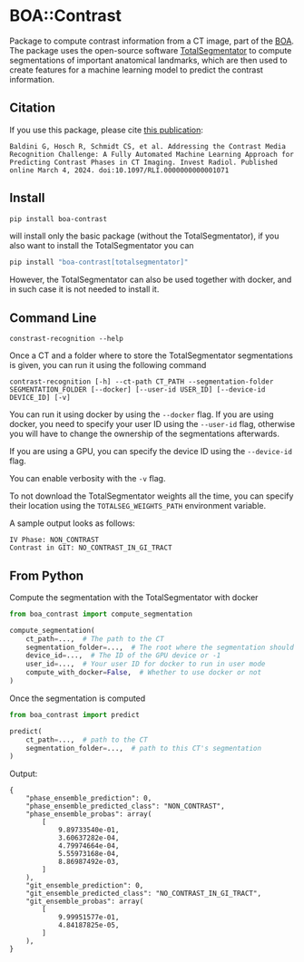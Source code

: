  # BOA::Contrast

Package to compute contrast information from a CT image, part of the [BOA](https://github.com/UMEssen/Body-and-Organ-Analyzer). The package uses the open-source software [TotalSegmentator](https://github.com/wasserth/TotalSegmentator) to compute segmentations of important anatomical landmarks, which are then used to create features for a machine learning model to predict the contrast information.

## Citation

If you use this package, please cite [this publication](https://journals.lww.com/investigativeradiology/abstract/9900/addressing_the_contrast_media_recognition.203.aspx):
```
Baldini G, Hosch R, Schmidt CS, et al. Addressing the Contrast Media Recognition Challenge: A Fully Automated Machine Learning Approach for Predicting Contrast Phases in CT Imaging. Invest Radiol. Published online March 4, 2024. doi:10.1097/RLI.0000000000001071
```

## Install

```bash
pip install boa-contrast
```

will install only the basic package (without the TotalSegmentator), if you also want to install the TotalSegmentator you can

```bash
pip install "boa-contrast[totalsegmentator]"
```

However, the TotalSegmentator can also be used together with docker, and in such case it is not needed to install it.

## Command Line
```
constrast-recognition --help
```
Once a CT and a folder where to store the TotalSegmentator segmentations is given, you can run it using the following command
```
contrast-recognition [-h] --ct-path CT_PATH --segmentation-folder SEGMENTATION_FOLDER [--docker] [--user-id USER_ID] [--device-id DEVICE_ID] [-v]
```

You can run it using docker by using the `--docker` flag. If you are using docker, you need to specify your user ID using the `--user-id` flag, otherwise you will have to change the ownership of the segmentations afterwards.

If you are using a GPU, you can specify the device ID using the `--device-id` flag.

You can enable verbosity with the `-v` flag.

To not download the TotalSegmentator weights all the time, you can specify their location using the `TOTALSEG_WEIGHTS_PATH` environment variable.

A sample output looks as follows:
```
IV Phase: NON_CONTRAST
Contrast in GIT: NO_CONTRAST_IN_GI_TRACT
```

## From Python
Compute the segmentation with the TotalSegmentator with docker

```python
from boa_contrast import compute_segmentation

compute_segmentation(
    ct_path=...,  # The path to the CT
    segmentation_folder=...,  # The root where the segmentation should be stored
    device_id=...,  # The ID of the GPU device or -1
    user_id=...,  # Your user ID for docker to run in user mode
    compute_with_docker=False,  # Whether to use docker or not
)
```

Once the segmentation is computed

```python
from boa_contrast import predict

predict(
    ct_path=...,  # path to the CT
    segmentation_folder=...,  # path to this CT's segmentation
)
```

Output:
```
{
    "phase_ensemble_prediction": 0,
    "phase_ensemble_predicted_class": "NON_CONTRAST",
    "phase_ensemble_probas": array(
        [
            9.89733540e-01,
            3.60637282e-04,
            4.79974664e-04,
            5.55973168e-04,
            8.86987492e-03,
        ]
    ),
    "git_ensemble_prediction": 0,
    "git_ensemble_predicted_class": "NO_CONTRAST_IN_GI_TRACT",
    "git_ensemble_probas": array(
        [
            9.99951577e-01,
            4.84187825e-05,
        ]
    ),
}
```
